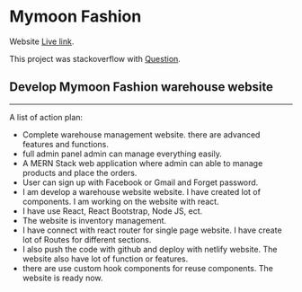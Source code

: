 # Mymoon Fashion

Website [Live link](https://warehouse-management-16ba9.web.app).

This project was stackoverflow with [Question](https://stackoverflow.com/questions/72152542/how-can-i-create-jwt-refresh-token-on-node-js).

## Develop Mymoon Fashion warehouse website 
***
A list of action plan:
* Complete warehouse management website. there are advanced features and functions.
* full admin panel admin can manage everything easily.
* A MERN Stack web application where admin can able to manage products and place the orders.
* User can sign up with Facebook or Gmail and Forget password.
* I am develop a warehouse website website. I have created lot of components. I am working on the website with react.
* I have use React, React Bootstrap, Node JS, ect. 
* The website is inventory management. 
* I have connect with react router for single page website. I have create lot of Routes for different sections.  
* I also push the code with github and deploy with netlify website. The website also have lot of function or features.
* there are use custom hook components for reuse components. The website is ready now. 
